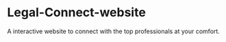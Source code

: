 # Legal-Connect-website
A interactive website to connect with the top professionals at your comfort.
